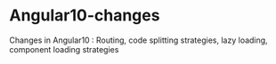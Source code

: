 # Angular10-changes
Changes in Angular10 : Routing, code splitting strategies,
lazy loading, component loading strategies
